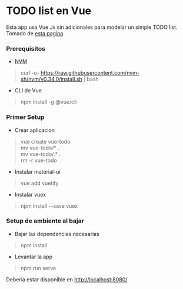 # TODO list en Vue

Esta app usa Vue Js sin adicionales para modelar un simple TODO list.  
Tomado de [esta pagina](https://dev.to/hugoliconv/lets-build-a-todo-app-using-vuejs-52in)

### Prerequisitos
- [NVM](https://github.com/nvm-sh/nvm)
> curl -o- https://raw.githubusercontent.com/nvm-sh/nvm/v0.34.0/install.sh | bash  

- CLI de Vue
> npm install -g @vue/cli  

### Primer Setup 

- Crear aplicacion 
> vue create vue-todo  
> mv vue-todo/* .    
> mv vue-todo/.* .  
> rm -r vue-todo  


- Instalar material-ui
> vue add vuetify  

- Instalar vuex
> npm install --save vuex

### Setup de ambiente al bajar

- Bajar las dependencias necesarias
> npm install

- Levantar la app
> npm run serve

Deberia estar disponible en [http://localhost:8080/](http://localhost:8080/)
